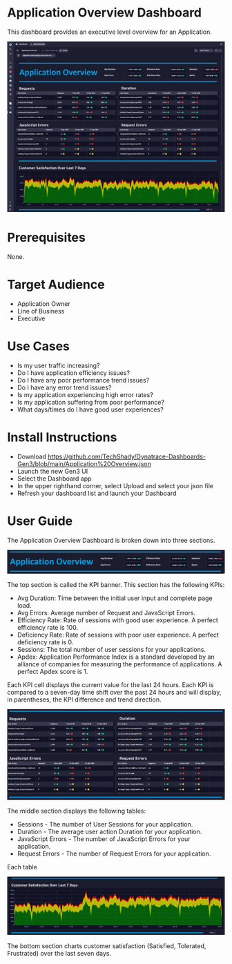 # Application Overview Dashboard
This dashboard provides an executive level overview for an Application.

![Application Overview Dashboard](ApplicationOverview.png)

# Prerequisites

None.

# Target Audience

- Application Owner
- Line of Business
- Executive

# Use Cases

- Is my user traffic increasing?
- Do I have application efficiency issues?
- Do I have any poor performance trend issues?
- Do I have any error trend issues?
- Is my application experiencing high error rates?
- Is my application suffering from poor performance?
- What days/times do I have good user experiences?

# Install Instructions

- Download https://github.com/TechShady/Dynatrace-Dashboards-Gen3/blob/main/Application%20Overview.json
- Launch the new Gen3 UI
- Select the Dashboard app
- In the upper righthand corner, select Upload and select your json file
- Refresh your dashboard list and launch your Dashboard

# User Guide

The Application Overview Dashboard is broken down into three sections.

![Application Overview Dashboard](ApplicationOverview-1.png)

The top section is called the KPI banner. This section has the following KPIs:
- Avg Duration: Time between the initial user input and complete page load.
- Avg Errors: Average number of Request and JavaScript Errors.
- Efficiency Rate: Rate of sessions with good user experience. A perfect efficiency rate is 100.
- Deficiency Rate: Rate of sessions with poor user experience. A perfect deficiency rate is 0.
- Sessions: The total number of user sessions for your applications.
- Apdex: Application Performance Index is a standard developed by an alliance of companies for measuring the performance of applications. A perfect Apdex score is 1.

Each KPI cell displays the current value for the last 24 hours. Each KPI is compared to a seven-day time shift over the past 24 hours and will display, in parentheses, the KPI difference and trend direction.

![Application Overview Dashboard](ApplicationOverview-2.png)

The middle section displays the following tables: 
- Sessions - The number of User Sessions for your application.
- Duration - The average user action Duration for your application.
- JavaScript Errors - The number of JavaScript Errors for your application.
- Request Errors - The number of Request Errors for your application.
 
 Each table 
 
![Application Overview Dashboard](ApplicationOverview-3.png)

The bottom section charts customer satisfaction (Satisfied, Tolerated, Frustrated) over the last seven days.
